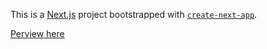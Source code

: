 This is a [Next.js](https://nextjs.org/) project bootstrapped with [`create-next-app`](https://github.com/vercel/next.js/tree/canary/packages/create-next-app).


[Perview here](https://orw-ell-qlzy.vercel.app/)
